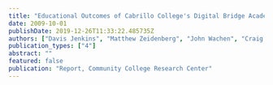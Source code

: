 ```yaml
---
title: "Educational Outcomes of Cabrillo College's Digital Bridge Academy: Findings from a Multivariate Analysis"
date: 2009-10-01
publishDate: 2019-12-26T11:33:22.485735Z
authors: ["Davis Jenkins", "Matthew Zeidenberg", "John Wachen", "Craig Hayward"]
publication_types: ["4"]
abstract: ""
featured: false
publication: "Report, Community College Research Center"
---
```


